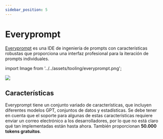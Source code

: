 ```yaml
---
sidebar_position: 5
---
```


# Everyprompt 

[Everyprompt](https://www.everyprompt.com) es una IDE de ingeniería de prompts con características robustas 
que proporciona una interfaz profesional para la iteración de prompts individuales.

import Image from '../../assets/tooling/everyprompt.png';

<div style={{textAlign: 'center'}}>
  <img src={Image} style={{width: "750px"}} />
</div>

## Características

Everyprompt tiene un conjunto variado de características, que incluyen diferentes modelos GPT, conjuntos de datos y estadísticas. 
Se debe tener en cuenta que el soporte para algunas de estas características requiere enviar un correo electrónico a los desarrolladores, 
por lo que no está claro qué tan implementadas están hasta ahora. También proporcionan **50.000 tokens gratuitos**.